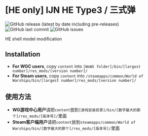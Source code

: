 ﻿# [HE only] IJN HE Type3 / 三式弹

![GitHub release (latest by date including pre-releases)](https://img.shields.io/github/v/release/SEA-group/DanColle-IJN-HE-Type3?include_prereleases)
![GitHub last commit](https://img.shields.io/github/last-commit/SEA-group/DanColle-IJN-HE-Type3)
![GitHub issues](https://img.shields.io/github/issues-raw/SEA-group/DanColle-IJN-HE-Type3)

HE shell model modification

## Installation
* **For WGC users**, copy `content` into `[WoWS folder]/bin/[largest number]/res_mods/[version number]/`
* **For Steam users**, copy `content` into `/steamapps/common/World of Warships/bin/[largest number]/res_mods/[version number]/`

## 使用方法
* **WG游戏中心用户**请把`content`放到`[游戏安装目录]/bin/[数字最大的那个]/res_mods/[版本号]/`里面
* **Steam客户端用户**请把`content`放到`steamapps/common/World of Warships/bin/[数字最大的那个]/res_mods/[版本号]/`里面